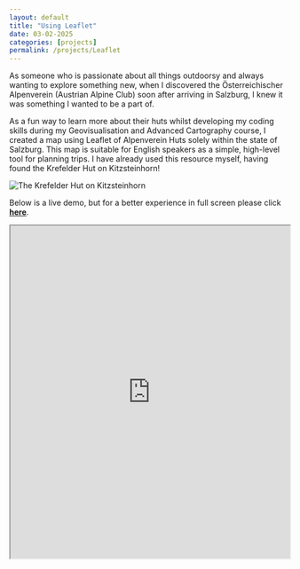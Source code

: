 ```yaml
---
layout: default
title: "Using Leaflet"
date: 03-02-2025
categories: [projects]
permalink: /projects/Leaflet
---
```

As someone who is passionate about all things outdoorsy and always wanting to explore something new, when I discovered the Österreichischer Alpenverein (Austrian Alpine Club) soon after arriving in Salzburg, I knew it was something I wanted to be a part of.

As a fun way to learn more about their huts whilst developing my coding skills during my Geovisualisation and Advanced Cartography course, I created a map using Leaflet of Alpenverein Huts solely within the state of Salzburg. This map is suitable for English speakers as a simple, high-level tool for planning trips.
I have already used this resource myself, having found the Krefelder Hut on Kitzsteinhorn!

<div class="hut-image">
<img src ="{{ '/assets/projects/hutte.jpg' | relative_url }}" alt= "The Krefelder Hut on Kitzsteinhorn">
</div>

Below is a live demo, but for a better experience in full screen please click [**here**](https://maria-anna-gis.github.io/salz-huts/).
<iframe src="https://maria-anna-gis.github.io/salz-huts/" width="100%" height="600"></iframe>

